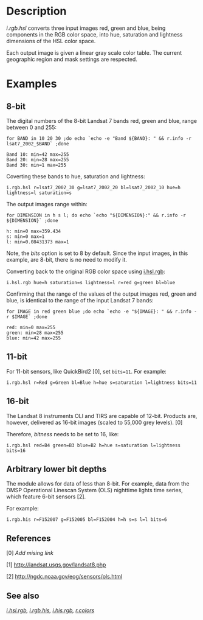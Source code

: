 # Description

*i.rgb.hsl* converts three input images red, green and blue, being
components in the RGB color space, into hue, saturation and lightness
dimensions of the HSL color space.

Each output image is given a linear gray scale color table. The current
geographic region and mask settings are respected.


# Examples

## 8-bit

The digital numbers of the 8-bit Landsat 7 bands red, green and blue, range between 0 and 255:

    for BAND in 10 20 30 ;do echo `echo -e "Band ${BAND}: " && r.info -r lsat7_2002_$BAND` ;done

    Band 10: min=42 max=255
    Band 20: min=28 max=255
    Band 30: min=1 max=255

Coverting these bands to hue, saturation and lightness:

    i.rgb.hsl r=lsat7_2002_30 g=lsat7_2002_20 bl=lsat7_2002_10 hue=h lightness=l saturation=s

The output images range within:

    for DIMENSION in h s l; do echo `echo "${DIMENSION}:" && r.info -r ${DIMENSION}` ;done

    h: min=0 max=359.434
    s: min=0 max=1
    l: min=0.08431373 max=1

Note, the <em>bits</em> option is set to 8 by default. Since the input images, in this example, are 8-bit, there is no need to modify it.

Converting back to the original RGB color space using [i.hsl.rgb](i.hsl.rgb):

    i.hsl.rgb hue=h saturation=s lightness=l r=red g=green bl=blue

Confirming that the range of the values of the output images red, green and blue, is identical to the range of the input Landsat 7 bands:

    for IMAGE in red green blue ;do echo `echo -e "${IMAGE}: " && r.info -r $IMAGE` ;done

    red: min=0 max=255
    green: min=28 max=255
    blue: min=42 max=255

## 11-bit

For 11-bit sensors, like QuickBird2 \[0\], set `bits=11`. For example:

    i.rgb.hsl r=Red g=Green bl=Blue h=hue s=saturation l=lightness bits=11

## 16-bit

The Landsat 8 instruments OLI and TIRS are capable of 12-bit. Products are, however, delivered as 16-bit images (scaled to 55,000 grey levels). \[0\]

Therefore, *bitness* needs to be set to 16, like:

    i.rgb.hsl red=B4 green=B3 blue=B2 h=hue s=saturation l=lightness bits=16

## Arbitrary lower bit depths

The module allows for data of less than 8-bit. For example, data from the DMSP Operational Linescan System (OLS) nighttime lights time series, which feature 6-bit sensors \[2\].

For example:

    i.rgb.his r=F152007 g=F152005 bl=F152004 h=h s=s l=l bits=6

## References

\[0\] *Add mising link*

\[1\] http://landsat.usgs.gov/landsat8.php

\[2\] http://ngdc.noaa.gov/eog/sensors/ols.html

## See also

*[i.hsl.rgb](i.hsl.rgb.html), [i.rgb.his](i.rgb.his.html), [i.his.rgb](i.his.rgb.html), [r.colors](r.colors.html)*
